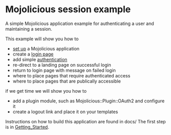 # Mojolicious session example
A simple Mojolicious application example for authenticating a user and maintaining a session.

This example will show you how to 
* [set up](docs/Getting_Started.md) a Mojolicious application
* create a [login page](docs/Login.md)
* add simple [authentication](docs/Authenticate.md)
* re-direct to a landing page on successful login
* return to login page with message on failed login
* where to place pages that require authenticated access
* where to place pages that are publically accessible

if we get time we will show you how to
* add a plugin module, such as Mojolicious::Plugin::OAuth2 and configure it
* create a logout link and place it on your templates

Instructions on how to build this application are found in docs/
The first step is in [Getting_Started](docs/Getting_Started.md).
